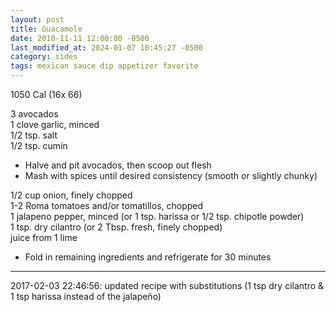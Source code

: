 ```yaml
---
layout: post
title: Guacamole
date: 2010-11-11 12:00:00 -0500
last_modified_at: 2024-01-07 10:45:27 -0500
category: sides
tags: mexican sauce dip appetizer favorite
---
```

1050 Cal (16x 66)
  
3 avocados  
1 clove garlic, minced  
1/2 tsp. salt  
1/2 tsp. cumin
* Halve and pit avocados, then scoop out flesh
* Mash with spices until desired consistency (smooth or slightly chunky)

1/2 cup onion, finely chopped  
1-2 Roma tomatoes and/or tomatillos, chopped  
1 jalapeno pepper, minced (or 1 tsp. harissa or 1/2 tsp. chipotle powder)  
1 tsp. dry cilantro (or 2 Tbsp. fresh, finely chopped)  
juice from 1 lime  
* Fold in remaining ingredients and refrigerate for 30 minutes

---

2017-02-03 22:46:56: updated recipe with substitutions (1 tsp dry cilantro & 1 tsp
harissa instead of the jalapeño)
